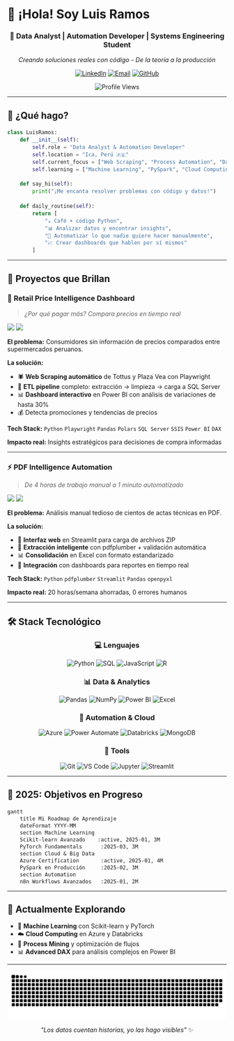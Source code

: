 # 👋 ¡Hola! Soy Luis Ramos

<div align="center">
  
### 🎯 Data Analyst | Automation Developer | Systems Engineering Student

*Creando soluciones reales con código - De la teoría a la producción*

[![LinkedIn](https://img.shields.io/badge/LinkedIn-0A66C2?style=for-the-badge&logo=linkedin&logoColor=white)](https://linkedin.com/in/LuisRamosT)
[![Email](https://img.shields.io/badge/Gmail-EA4335?style=for-the-badge&logo=gmail&logoColor=white)](mailto:lramostalla54@gmail.com)
[![GitHub](https://img.shields.io/badge/GitHub-181717?style=for-the-badge&logo=github&logoColor=white)](https://github.com/Ander-R903)

![Profile Views](https://komarev.com/ghpvc/?username=Ander-R903&color=blueviolet&style=flat-square)

</div>

---

## 🧠 ¿Qué hago?

```python
class LuisRamos:
    def __init__(self):
        self.role = "Data Analyst & Automation Developer"
        self.location = "Ica, Perú 🇵🇪"
        self.current_focus = ["Web Scraping", "Process Automation", "Data Viz"]
        self.learning = ["Machine Learning", "PySpark", "Cloud Computing"]
        
    def say_hi(self):
        print("¡Me encanta resolver problemas con código y datos!")
        
    def daily_routine(self):
        return [
            "☕ Café + código Python",
            "📊 Analizar datos y encontrar insights",
            "🤖 Automatizar lo que nadie quiere hacer manualmente",
            "📈 Crear dashboards que hablen por sí mismos"
        ]
```

---

## 🚀 Proyectos que Brillan

### 🛒 **Retail Price Intelligence Dashboard**
> *¿Por qué pagar más? Compara precios en tiempo real*

<img src="https://img.shields.io/badge/Status-En%20Producción-success?style=flat-square"/> <img src="https://img.shields.io/badge/Impacto-Alto-orange?style=flat-square"/>

**El problema:** Consumidores sin información de precios comparados entre supermercados peruanos.

**La solución:**
- 🕷️ **Web Scraping automático** de Tottus y Plaza Vea con Playwright
- 🔄 **ETL pipeline** completo: extracción → limpieza → carga a SQL Server
- 📊 **Dashboard interactivo** en Power BI con análisis de variaciones de hasta 30%
- 💰 Detecta promociones y tendencias de precios

**Tech Stack:** `Python` `Playwright` `Pandas` `Polars` `SQL Server` `SSIS` `Power BI` `DAX`

**Impacto real:** Insights estratégicos para decisiones de compra informadas

---

### ⚡ **PDF Intelligence Automation**
> *De 4 horas de trabajo manual a 1 minuto automatizado*

<img src="https://img.shields.io/badge/Ahorro-20%20horas%2Fsemana-brightgreen?style=flat-square"/> <img src="https://img.shields.io/badge/Eficiencia-95%25-blue?style=flat-square"/>

**El problema:** Análisis manual tedioso de cientos de actas técnicas en PDF.

**La solución:**
- 📄 **Interfaz web** en Streamlit para carga de archivos ZIP
- 🤖 **Extracción inteligente** con pdfplumber + validación automática
- 📊 **Consolidación** en Excel con formato estandarizado
- 🔗 **Integración** con dashboards para reportes en tiempo real

**Tech Stack:** `Python` `pdfplumber` `Streamlit` `Pandas` `openpyxl`

**Impacto real:** 20 horas/semana ahorradas, 0 errores humanos

---

## 🛠️ Stack Tecnológico

<div align="center">

### 💻 Lenguajes
![Python](https://img.shields.io/badge/Python-3776AB?style=for-the-badge&logo=python&logoColor=white)
![SQL](https://img.shields.io/badge/SQL-4479A1?style=for-the-badge&logo=postgresql&logoColor=white)
![JavaScript](https://img.shields.io/badge/JavaScript-F7DF1E?style=for-the-badge&logo=javascript&logoColor=black)
![R](https://img.shields.io/badge/R-276DC3?style=for-the-badge&logo=r&logoColor=white)

### 📊 Data & Analytics
![Pandas](https://img.shields.io/badge/Pandas-150458?style=for-the-badge&logo=pandas&logoColor=white)
![NumPy](https://img.shields.io/badge/NumPy-013243?style=for-the-badge&logo=numpy&logoColor=white)
![Power BI](https://img.shields.io/badge/Power%20BI-F2C811?style=for-the-badge&logo=powerbi&logoColor=black)
![Excel](https://img.shields.io/badge/Excel-217346?style=for-the-badge&logo=microsoftexcel&logoColor=white)

### 🤖 Automation & Cloud
![Azure](https://img.shields.io/badge/Azure-0078D4?style=for-the-badge&logo=microsoftazure&logoColor=white)
![Power Automate](https://img.shields.io/badge/Power%20Automate-0066FF?style=for-the-badge&logo=powerautomate&logoColor=white)
![Databricks](https://img.shields.io/badge/Databricks-FF3621?style=for-the-badge&logo=databricks&logoColor=white)
![MongoDB](https://img.shields.io/badge/MongoDB-47A248?style=for-the-badge&logo=mongodb&logoColor=white)

### 🧰 Tools
![Git](https://img.shields.io/badge/Git-F05032?style=for-the-badge&logo=git&logoColor=white)
![VS Code](https://img.shields.io/badge/VS%20Code-007ACC?style=for-the-badge&logo=visualstudiocode&logoColor=white)
![Jupyter](https://img.shields.io/badge/Jupyter-F37626?style=for-the-badge&logo=jupyter&logoColor=white)
![Streamlit](https://img.shields.io/badge/Streamlit-FF4B4B?style=for-the-badge&logo=streamlit&logoColor=white)

</div>

---

## 🎯 2025: Objetivos en Progreso

```mermaid
gantt
    title Mi Roadmap de Aprendizaje
    dateFormat YYYY-MM
    section Machine Learning
    Scikit-learn Avanzado    :active, 2025-01, 3M
    PyTorch Fundamentals      :2025-03, 3M
    section Cloud & Big Data
    Azure Certification       :active, 2025-01, 4M
    PySpark en Producción     :2025-02, 3M
    section Automation
    n8n Workflows Avanzados   :2025-01, 2M
```

---

## 🌱 Actualmente Explorando

- 🧠 **Machine Learning** con Scikit-learn y PyTorch
- ☁️ **Cloud Computing** en Azure y Databricks
- 🔧 **Process Mining** y optimización de flujos
- 📊 **Advanced DAX** para análisis complejos en Power BI

---

<div align="center">

<img src="https://raw.githubusercontent.com/Platane/snk/output/github-contribution-grid-snake-dark.svg" alt="Snake animation" />

*"Los datos cuentan historias, yo las hago visibles"* ✨

</div>
